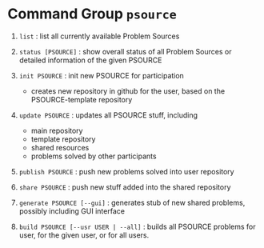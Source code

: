 # Command Group `psource`

  1. `list` : list all currently available Problem Sources

  1. `status [PSOURCE]` : show overall status of all Problem Sources or
     detailed information of the given PSOURCE

  1. `init PSOURCE` : init new PSOURCE for participation
     * creates new repository in github for the user, based on the
       PSOURCE-template repository

  1. `update PSOURCE` : updates all PSOURCE stuff, including
     * main repository
     * template repository
     * shared resources
     * problems solved by other participants

  1. `publish PSOURCE` : push new problems solved into user repository

  1. `share PSOURCE` : push new stuff added into the shared repository

  1. `generate PSOURCE [--gui]` : generates stub of new shared problems,
     possibly including GUI interface

  1. `build PSOURCE [--usr USER | --all]` : builds all PSOURCE problems for
     user, for the given user, or for all users.
